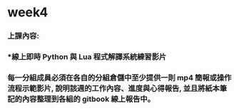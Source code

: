 # week4

### 上課內容:

### \*線上即時 Python 與 Lua 程式解譯系統練習影片

### 每一分組成員必須在各自的分組倉儲中至少提供一則 mp4 簡報或操作流程示範影片, 說明該週的工作內容、進度與心得報告, 並且將紙本筆記的內容整理到各組的 gitbook 線上報告中。



